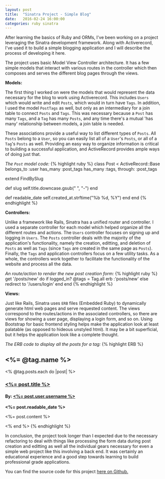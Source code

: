```yaml
---
layout: post
title:  "Sinatra Project - Simple Blog"
date:   2016-02-24 16:00:00
categories: ruby sinatra
---
```

After learning the basics of Ruby and ORMs, I've been working on a project leveraging the Sinatra development framework. Along with Activerecord, I've used it to build a simple blogging application and I will describe the process of developing it here.

The project uses basic Model View Controller architecture. It has a few simple models that interact with various routes in the controller which then composes and serves the different blog pages through the views.

**Models:**

The first thing I worked on were the models that would represent the data necessary for the blog to work using Activerecord. This includes `Users` which would write and edit `Posts`, which would in turn have `Tags`. In addition, I used the model `PostTags` as well, but only as an intermediary for a join table to connect `Posts` and `Tags`. This was necessary because a `Post` has many `Tags`, and a `Tag` has many `Posts`, and any time there's a mutual 'has many' relationship between models, a join table is needed.

These associations provide a useful way to list different types of `Posts`. All `Posts` belong to a `User`, so you can easily list all of a `User`'s `Posts`, or all of a `Tag`'s `Posts` as well. Providing an easy way to organize information is critical to building a successful application, and ActiveRecord provides ample ways of doing just that.

*The `Post` model code:*
{% highlight ruby %}
class Post < ActiveRecord::Base
  belongs_to :user
  has_many :post_tags
  has_many :tags, through: :post_tags

  extend FindBySlug

  def slug
    self.title.downcase.gsub(" ", "-")
  end

  def readable_date
    self.created_at.strftime("%b %d, %Y")
  end
end
{% endhighlight %}


**Controllers:**

Unlike a framework like Rails, Sinatra has a unified router and controller. I used a separate controller for each model which helped organize all the different routes and actions. The `Users` controller focuses on signing up and logging in `Users`. The `Posts` controller deals with the majority of the application's functionality, namely the creation, editting, and deletion of `Posts` as well as `Tags` (since `Tags` are created in the same page as `Posts`). Finally, the `Tags` and application  controllers focus on a few utility tasks. As a whole, the controllers work together to facilitate the functionality of the website and process all the data.

*An route/action to render the new post creation form:*
{% highlight ruby %}
get '/posts/new' do
  if logged_in?
    @tags = Tag.all
    erb :'posts/new'
  else
    redirect to '/users/login'
  end
end
{% endhighlight %}


**Views:**

Just like Rails, Sinatra uses `ERB` files (Embedded Ruby) to dynamically generate html web pages and serve requested content. The views correspond to the routes/actions in the associated controllers, so there are views for showing a user page, displaying a login form, and so on. Using Bootstrap for basic frontend styling helps make the application look at least palatable (as opposed to hideous unstyled html). It may be a bit superficial, but it helps the application look like a complete thought.

*The ERB code to display all the posts for a tag:*
{% highlight ERB %}
<h2><%= @tag.name %></h2>
<% @tag.posts.each do |post| %>
  <h3><a href="/posts/<%= post.slug %>"><%= post.title %></a></h3>
  <h4>By: <a href="/users/<%= post.user.slug %>"><%= post.user.username %></a></h4>
  <p><strong><%= post.readable_date %></strong></p>
  <p><%= post.content %></p>
<% end %>
{% endhighlight %}

In conclusion, the project took longer than I expected due to the necessary refactoring to deal with things like processing the form data during post creation and editting as well all the individual gears necessary for even a simple web project like this involving a back end. It was certainly an educational experience and a good step towards learning to build professional grade applications.

You can find the source code for this project [here on Github.][github-repo]

[github-repo]:      https://github.com/MitulMistry/sinatra-simple-blog